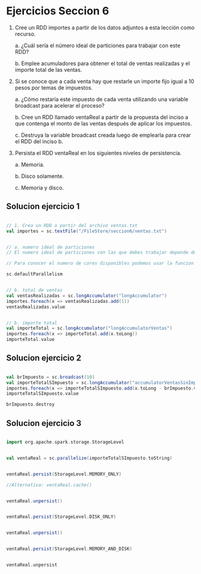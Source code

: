 # Ejercicios Seccion 6

1. Cree un RDD importes a partir de los datos adjuntos a esta lección como recurso.

    a. ¿Cuál sería el número ideal de particiones para trabajar con este RDD?

    b. Emplee acumuladores para obtener el total de ventas realizadas y el importe total de las ventas.

2. Si se conoce que a cada venta hay que restarle un importe fijo igual a 10 pesos por temas de impuestos.

    a. ¿Cómo restaría este impuesto de cada venta utilizando una variable broadcast para acelerar el proceso?

    b. Cree un RDD llamado ventaReal a partir de la propuesta del inciso a que contenga el monto de las ventas después de aplicar los impuestos.

    c. Destruya la variable broadcast creada luego de emplearla para crear el RDD del inciso b.

3. Persista el RDD ventaReal en los siguientes niveles de persistencia.

    a. Memoria.

    b. Disco solamente.

    c. Memoria y disco.

## Solucion ejercicio 1

```scala

// 1. Crea un RDD a partir del archivo ventas.txt
val importes = sc.textFile("/FileStore/seccion6/ventas.txt")


// a. numero ideal de particiones
// El numero ideal de particiones con las que debes trabajar depende del numero de core que tengamos disponibles en nuestro entorno de trabajo

// Para conocer el numero de cores disponibles podemos usar la funcion defaultParallelism del sparkContext

sc.defaultParallelism


// b. total de ventas
val ventasRealizadas = sc.longAccumulator("longAccumulator")
importes.foreach(x => ventasRealizadas.add(1))
ventasRealizadas.value


// b. importe total
val importeTotal = sc.longAccumulator("longAccumulatorVentas")
importes.foreach(x => importeTotal.add(x.toLong))
importeTotal.value

```
## Solucion ejercicio 2

```scala

val brImpuesto = sc.broadcast(10)
val importeTotalSImpuesto = sc.longAccumulator("accumulatorVentasSinImpuesto")
importes.foreach(x => importeTotalSImpuesto.add(x.toLong - brImpuesto.value))
importeTotalSImpuesto.value

brImpuesto.destroy

```
## Solucion ejercicio 3
```scala

import org.apache.spark.storage.StorageLevel


val ventaReal = sc.parallelize(importeTotalSImpuesto.toString)


ventaReal.persist(StorageLevel.MEMORY_ONLY)

//Alternativa: ventaReal.cache()


ventaReal.unpersist()


ventaReal.persist(StorageLevel.DISK_ONLY)


ventaReal.unpersist()


ventaReal.persist(StorageLevel.MEMORY_AND_DISK)


ventaReal.unpersist

```


